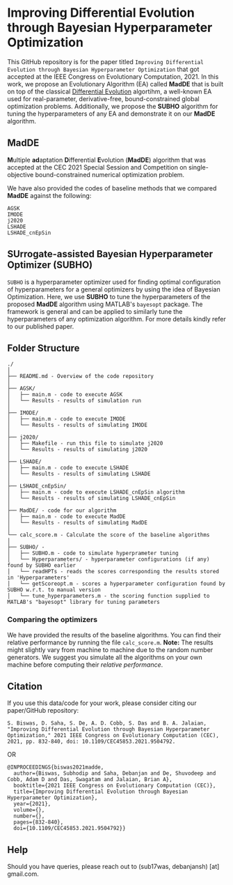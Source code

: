 # Improving Differential Evolution through Bayesian Hyperparameter Optimization
This GitHub repository is for the paper titled ``Improving Differential Evolution through Bayesian Hyperparameter Optimization`` that got accepted at the IEEE Congress on Evolutionary Computation, 2021. In this work, we propose an Evolutionary Algorithm (EA) called **MadDE** that is built on top of the classical [Differential Evolution](https://link.springer.com/chapter/10.1007/978-3-642-30504-7_8) algortihm, a well-known EA used for real-parameter, derivative-free, bound-constrained global optimization problems. Additionally, we propose the **SUBHO** algorithm for tuning the hyperparameters of any EA and demonstrate it on our **MadDE** algorithm.

## MadDE
 **M**ultiple **ad**aptation **D**ifferential **E**volution (**MadDE**) algorithm that was accepted at the CEC 2021 Special Session and Competition on single-objective bound-constrained numerical optimization problem.

We have also provided the codes of baseline methods that we compared **MadDE** against the following:
```
AGSK
IMODE
j2020
LSHADE
LSHADE_cnEpSin
```

## SUrrogate-assisted Bayesian Hyperparameter Optimizer (SUBHO)
`SUBHO` is a hyperparameter optimizer used for finding optimal configuration of hyperparameters for a general optimizers by using the idea of Bayesian Optimization. Here, we use **SUBHO** to tune the hyperparameters of the proposed **MadDE** algorithm using MATLAB's `bayesopt` package. The framework is general and can be applied to similarly tune the hyperparameters of any optimization algorithm. For more details kindly refer to our published paper.


## Folder Structure
  ```
  ./
  │
  ├── README.md - Overview of the code repository
  │
  ├── AGSK/
  │   ├── main.m - code to execute AGSK
  │   └── Results - results of simulation run
  │
  ├── IMODE/
  │   ├── main.m - code to execute IMODE
  │   └── Results - results of simulating IMODE
  │
  ├── j2020/
  │   ├── Makefile - run this file to simulate j2020
  │   └── Results - results of simulating j2020
  │
  ├── LSHADE/
  │   ├── main.m - code to execute LSHADE
  │   └── Results - results of simulating LSHADE
  │
  ├── LSHADE_cnEpSin/
  │   ├── main.m - code to execute LSHADE_cnEpSin algorithm
  │   └── Results - results of simulating LSHADE_cnEpSin
  │
  ├── MadDE/ - code for our algorithm
  │   ├── main.m - code to execute MadDE
  │   └── Results - results of simulating MadDE
  │  
  └── calc_score.m - Calculate the score of the baseline algorithms
  │
  ├── SUBHO/ -
  │   ├── SUBHO.m - code to simulate hyperprameter tuning
  │   └── Hyperparameters/ - hyperparameter configurations (if any) found by SUBHO earlier 
  │   └── readHPTs - reads the scores corresponding the results stored in 'Hyperparameters'
  │   └── getScoreopt.m - scores a hyperparameter configuration found by SUBHO w.r.t. to manual version
  │   └── tune_hyperparameters.m - the scoring function supplied to MATLAB's "bayesopt" library for tuning parameters
  ```

### Comparing the optimizers

We have provided the results of the baseline algorithms. You can find their relative performance by running the file `calc_score.m`. **Note:** The results might slightly vary from machine to machine due to the random number generators. We suggest you simulate all the algorithms on your own machine before computing their *relative performance*.


## Citation
If you use this data/code for your work, please consider citing our paper/GitHub repository:
```
S. Biswas, D. Saha, S. De, A. D. Cobb, S. Das and B. A. Jalaian, "Improving Differential Evolution through Bayesian Hyperparameter Optimization," 2021 IEEE Congress on Evolutionary Computation (CEC), 2021, pp. 832-840, doi: 10.1109/CEC45853.2021.9504792.
```

OR

```
@INPROCEEDINGS{biswas2021madde,
  author={Biswas, Subhodip and Saha, Debanjan and De, Shuvodeep and Cobb, Adam D and Das, Swagatam and Jalaian, Brian A},
  booktitle={2021 IEEE Congress on Evolutionary Computation (CEC)}, 
  title={Improving Differential Evolution through Bayesian Hyperparameter Optimization}, 
  year={2021},
  volume={},
  number={},
  pages={832-840},
  doi={10.1109/CEC45853.2021.9504792}}
```
## Help
Should you have queries, please reach out to (sub17was, debanjansh) [at] gmail.com.
